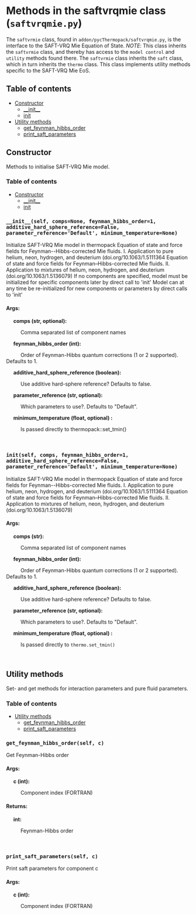 <!--- 
Generated at: 2023-05-11T11:19:47.845385
This is an auto-generated file, generated using the script at thermopack/addon/pyUtils/docs/markdown_from_docstrings.py
The file is created by parsing the docstrings of the methods in the 
saftvrqmie class. For instructions on how to use the parser routines, see the
file thermopack/addon/pyUtils/docs/markdown_from_docstrings.py--->

# Methods in the saftvrqmie class (`saftvrqmie.py`)

The `saftvrmie` class, found in `addon/pycThermopack/saftvrqmie.py`, is the interface to the 
SAFT-VRQ Mie Equation of State.
*NOTE*: This class inherits the `saftvrmie` class, and thereby has
access to the `model control` and `utility` methods found there. The `saftvrmie` class inherits
the `saft` class, which in turn inherits the `thermo` class.
This class implements utility methods specific to the SAFT-VRQ Mie EoS.

## Table of contents
  * [Constructor](#Constructor)
    * [\_\_init\_\_](#__init__self-compsNone-feynman_hibbs_order1-additive_hard_sphere_referenceFalse-parameter_referenceDefault-minimum_temperatureNone)
    * [init](#initself-comps-feynman_hibbs_order1-additive_hard_sphere_referenceFalse-parameter_referenceDefault-minimum_temperatureNone)
  * [Utility methods](#Utility-methods)
    * [get_feynman_hibbs_order](#get_feynman_hibbs_orderself-c)
    * [print_saft_parameters](#print_saft_parametersself-c)

## Constructor

Methods to initialise SAFT-VRQ Mie model.

### Table of contents
  * [Constructor](#Constructor)
    * [\_\_init\_\_](#__init__self-compsNone-feynman_hibbs_order1-additive_hard_sphere_referenceFalse-parameter_referenceDefault-minimum_temperatureNone)
    * [init](#initself-comps-feynman_hibbs_order1-additive_hard_sphere_referenceFalse-parameter_referenceDefault-minimum_temperatureNone)


### `__init__(self, comps=None, feynman_hibbs_order=1, additive_hard_sphere_reference=False, parameter_reference='Default', minimum_temperature=None)`
Initialize SAFT-VRQ Mie model in thermopack Equation of state and force fields for Feynman--Hibbs-corrected Mie fluids. I. Application to pure helium, neon, hydrogen, and deuterium (doi.org/10.1063/1.5111364 Equation of state and force fields for Feynman–Hibbs-corrected Mie fluids. II. Application to mixtures of helium, neon, hydrogen, and deuterium (doi.org/10.1063/1.5136079) If no components are specified, model must be initialized for specific components later by direct call to 'init' Model can at any time be re-initialized for new components or parameters by direct calls to 'init'

#### Args:

&nbsp;&nbsp;&nbsp;&nbsp; **comps (str, optional):** 

&nbsp;&nbsp;&nbsp;&nbsp; &nbsp;&nbsp;&nbsp;&nbsp;  Comma separated list of component names

&nbsp;&nbsp;&nbsp;&nbsp; **feynman_hibbs_order (int):** 

&nbsp;&nbsp;&nbsp;&nbsp; &nbsp;&nbsp;&nbsp;&nbsp;  Order of Feynman-Hibbs quantum corrections (1 or 2 supported). Defaults to 1.

&nbsp;&nbsp;&nbsp;&nbsp; **additive_hard_sphere_reference (boolean):** 

&nbsp;&nbsp;&nbsp;&nbsp; &nbsp;&nbsp;&nbsp;&nbsp;  Use additive hard-sphere reference? Defaults to false.

&nbsp;&nbsp;&nbsp;&nbsp; **parameter_reference (str, optional):** 

&nbsp;&nbsp;&nbsp;&nbsp; &nbsp;&nbsp;&nbsp;&nbsp;  Which parameters to use?. Defaults to "Default".

&nbsp;&nbsp;&nbsp;&nbsp; **minimum_temperature (float, optional) :** 

&nbsp;&nbsp;&nbsp;&nbsp; &nbsp;&nbsp;&nbsp;&nbsp;  Is passed directly to thermopack::set_tmin()

&nbsp;&nbsp;&nbsp;&nbsp; &nbsp;&nbsp;&nbsp;&nbsp; 

### `init(self, comps, feynman_hibbs_order=1, additive_hard_sphere_reference=False, parameter_reference='Default', minimum_temperature=None)`
Initialize SAFT-VRQ Mie model in thermopack Equation of state and force fields for Feynman--Hibbs-corrected Mie fluids. I. Application to pure helium, neon, hydrogen, and deuterium (doi.org/10.1063/1.5111364 Equation of state and force fields for Feynman–Hibbs-corrected Mie fluids. II. Application to mixtures of helium, neon, hydrogen, and deuterium (doi.org/10.1063/1.5136079)

#### Args:

&nbsp;&nbsp;&nbsp;&nbsp; **comps (str):** 

&nbsp;&nbsp;&nbsp;&nbsp; &nbsp;&nbsp;&nbsp;&nbsp;  Comma separated list of component names

&nbsp;&nbsp;&nbsp;&nbsp; **feynman_hibbs_order (int):** 

&nbsp;&nbsp;&nbsp;&nbsp; &nbsp;&nbsp;&nbsp;&nbsp;  Order of Feynman-Hibbs quantum corrections (1 or 2 supported). Defaults to 1.

&nbsp;&nbsp;&nbsp;&nbsp; **additive_hard_sphere_reference (boolean):** 

&nbsp;&nbsp;&nbsp;&nbsp; &nbsp;&nbsp;&nbsp;&nbsp;  Use additive hard-sphere reference? Defaults to false.

&nbsp;&nbsp;&nbsp;&nbsp; **parameter_reference (str, optional):** 

&nbsp;&nbsp;&nbsp;&nbsp; &nbsp;&nbsp;&nbsp;&nbsp;  Which parameters to use?. Defaults to "Default".

&nbsp;&nbsp;&nbsp;&nbsp; **minimum_temperature (float, optional) :** 

&nbsp;&nbsp;&nbsp;&nbsp; &nbsp;&nbsp;&nbsp;&nbsp;  Is passed directly to `thermo.set_tmin()`

&nbsp;&nbsp;&nbsp;&nbsp; &nbsp;&nbsp;&nbsp;&nbsp; 

## Utility methods

Set- and get methods for interaction parameters and pure fluid parameters.

### Table of contents
  * [Utility methods](#Utility-methods)
    * [get_feynman_hibbs_order](#get_feynman_hibbs_orderself-c)
    * [print_saft_parameters](#print_saft_parametersself-c)


### `get_feynman_hibbs_order(self, c)`
Get Feynman-Hibbs order

#### Args:

&nbsp;&nbsp;&nbsp;&nbsp; **c (int):** 

&nbsp;&nbsp;&nbsp;&nbsp; &nbsp;&nbsp;&nbsp;&nbsp;  Component index (FORTRAN)

#### Returns:

&nbsp;&nbsp;&nbsp;&nbsp; **int:** 

&nbsp;&nbsp;&nbsp;&nbsp; &nbsp;&nbsp;&nbsp;&nbsp;  Feynman-Hibbs order

&nbsp;&nbsp;&nbsp;&nbsp; &nbsp;&nbsp;&nbsp;&nbsp; 

### `print_saft_parameters(self, c)`
Print saft parameters for component c

#### Args:

&nbsp;&nbsp;&nbsp;&nbsp; **c (int):** 

&nbsp;&nbsp;&nbsp;&nbsp; &nbsp;&nbsp;&nbsp;&nbsp;  Component index (FORTRAN)

&nbsp;&nbsp;&nbsp;&nbsp; &nbsp;&nbsp;&nbsp;&nbsp; 

&nbsp;&nbsp;&nbsp;&nbsp; &nbsp;&nbsp;&nbsp;&nbsp; 

